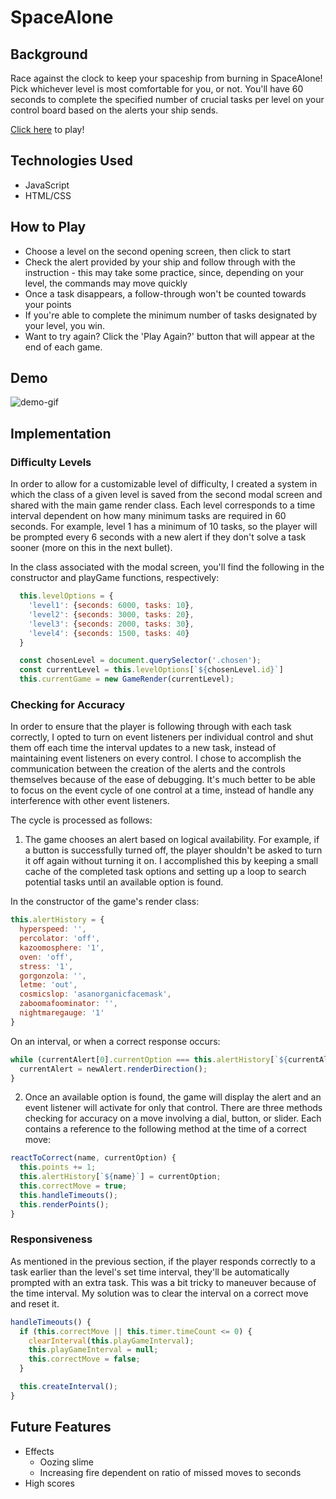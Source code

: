 # SpaceAlone

## Background

Race against the clock to keep your spaceship from burning in SpaceAlone!
Pick whichever level is most comfortable for you, or not. You'll have 60 seconds to complete the specified number of crucial tasks per level on your control board based on the alerts your ship sends.

[Click here](https://lsiler23.github.io/SpaceAlone/) to play!

## Technologies Used
* JavaScript
* HTML/CSS

## How to Play

* Choose a level on the second opening screen, then click to start
* Check the alert provided by your ship and follow through with the instruction - this may take some practice, since, depending on your level, the commands may move quickly
* Once a task disappears, a follow-through won't be counted towards your points
* If you're able to complete the minimum number of tasks designated by your level, you win.
* Want to try again? Click the 'Play Again?' button that will appear at the end of each game.

## Demo

![demo-gif](demo.gif)

## Implementation

### Difficulty Levels

In order to allow for a customizable level of difficulty, I created a system in which the class of a given level is saved from the second modal screen and shared with the main game render class. Each level corresponds to a time interval dependent on how many minimum tasks are required in 60 seconds. For example, level 1 has a minimum of 10 tasks, so the player will be prompted every 6 seconds with a new alert if they don't solve a task sooner (more on this in the next bullet).

In the class associated with the modal screen, you'll find the following in the constructor and playGame functions, respectively:

```Javascript
  this.levelOptions = {
    'level1': {seconds: 6000, tasks: 10},
    'level2': {seconds: 3000, tasks: 20},
    'level3': {seconds: 2000, tasks: 30},
    'level4': {seconds: 1500, tasks: 40}
  }
```
```Javascript
  const chosenLevel = document.querySelector('.chosen');
  const currentLevel = this.levelOptions[`${chosenLevel.id}`]
  this.currentGame = new GameRender(currentLevel);
```

### Checking for Accuracy

In order to ensure that the player is following through with each task correctly, I opted to turn on event listeners per individual control and shut them off each time the interval updates to a new task, instead of maintaining event listeners on every control. I chose to accomplish the communication between the creation of the alerts and the controls themselves because of the ease of debugging. It's much better to be able to focus on the event cycle of one control at a time, instead of handle any interference with other event listeners.

The cycle is processed as follows:

1. The game chooses an alert based on logical availability. For example, if a button is successfully turned off, the player shouldn't be asked to turn it off again without turning it on. I accomplished this by keeping a small cache of the completed task options and setting up a loop to search potential tasks until an available option is found.

In the constructor of the game's render class:

```Javascript
this.alertHistory = {
  hyperspeed: '',
  percolator: 'off',
  kazoomosphere: '1',
  oven: 'off',
  stress: '1',
  gorgonzola: '',
  letme: 'out',
  cosmicslop: 'asanorganicfacemask',
  zaboomafoominator: '',
  nightmaregauge: '1'
}
```
On an interval, or when a correct response occurs:

```Javascript
while (currentAlert[0].currentOption === this.alertHistory[`${currentAlert[0].name}`]) {
  currentAlert = newAlert.renderDirection();
}
```

2. Once an available option is found, the game will display the alert and an event listener will activate for only that control. There are three methods checking for accuracy on a move involving a dial, button, or slider. Each contains a reference to the following method at the time of a correct move:

```Javascript
reactToCorrect(name, currentOption) {
  this.points += 1;
  this.alertHistory[`${name}`] = currentOption;
  this.correctMove = true;
  this.handleTimeouts();
  this.renderPoints();
}
```

### Responsiveness
As mentioned in the previous section, if the player responds correctly to a task earlier than the level's set time interval, they'll be automatically prompted with an extra task. This was a bit tricky to maneuver because of the time interval. My solution was to clear the interval on a correct move and reset it.

```JavaScript
handleTimeouts() {
  if (this.correctMove || this.timer.timeCount <= 0) {
    clearInterval(this.playGameInterval);
    this.playGameInterval = null;
    this.correctMove = false;
  }

  this.createInterval();
}
```
## Future Features
  * Effects
      - Oozing slime
      - Increasing fire dependent on ratio of missed moves to seconds
  * High scores
